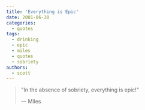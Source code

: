 ```yaml
---
title: 'Everything is Epic'
date: 2001-06-30
categories:
  - quotes
tags:
  - drinking
  - epic
  - miles
  - quotes
  - sobriety
authors:
  - scott
---
```


> "In the absence of sobriety, everything is epic!"
>
> — Miles
